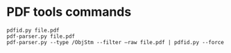 # PDF tools commands
```
pdfid.py file.pdf 
pdf-parser.py file.pdf
pdf-parser.py --type /ObjStm --filter –raw file.pdf | pdfid.py --force
```
